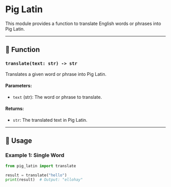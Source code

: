 # Pig Latin

This module provides a function to translate English words or phrases into Pig Latin.

---

## 📝 Function

### `translate(text: str) -> str`
Translates a given word or phrase into Pig Latin.

#### Parameters:
- `text` (str): The word or phrase to translate.

#### Returns:
- `str`: The translated text in Pig Latin.

---

## 🚀 Usage

### Example 1: Single Word
```python
from pig_latin import translate

result = translate("hello")
print(result)  # Output: "ellohay"